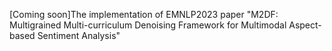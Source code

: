 [Coming soon]The implementation of EMNLP2023 paper "M2DF: Multigrained
Multi-curriculum Denoising Framework for Multimodal Aspect-based Sentiment Analysis"